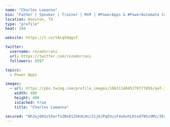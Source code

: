 ```yaml
---
name: "Charles Lamanna"
bio: "Father | Speaker | Trainer | MVP | #PowerApps & #PowerAutomate Community Super User | YouTuber Right-pointing triangle http://youtube.com/c/rezadorrani | Learn - Share - Clockwise rightwards and leftwards open circle arrows"
location: Houston, TX
type: "profile"
heat: 104

website: https://t.co/tAcqSdqguf

twitter:
  username: rezadorrani
  url: https://twitter.com/rezadorrani
  followers: 8997

topics:
  - Power Apps

images:
  - url: https://pbs.twimg.com/profile_images/1063114045270777856/qeT-jpWr_400x400.jpg
    width: 400
    height: 400
    isCached: true
    title: "Charles Lamanna"

secured: "Nh3aj6KGzSXerfnZNx812hKdLHn/31j6JPqO3uiF4oAvhLKtod7NSz9Mz/3EoSJnGoKdMr2wRUW+XSy2yVu2ADJTt7PklK/2QHJO86bt/msTNludx0gnjf7oPbzbk7UgAY2fQ/eJt1Y57oiJq8939PXvjrGs5r5hM6TEIuyW7fJD15Ye36yz0wwrppEtjQlm2V6jS5GsYV2G52sZc/5iIAVWV9soMeArtl6B5krgABeMvSfyVAh+8UiOpdteHbrQ4nqK/q3l/UUnuEjhJmZcdK8fGCV1vaXE1QLOx81i+QgrshXwF2XFHBBg0Dz7GpSNsvuuhsQGARo8iGK5K6h+I19y/9AwZ55l4W6eaUGJzoOtuHpmY64ndSFDV+QqOBIquSfXDov43+npn6YjvtPfW9t9zjB2SsdNuzsdjkgkLE8=;M7K/oZ3G40AYO9fr+q8UbA=="
---
```


